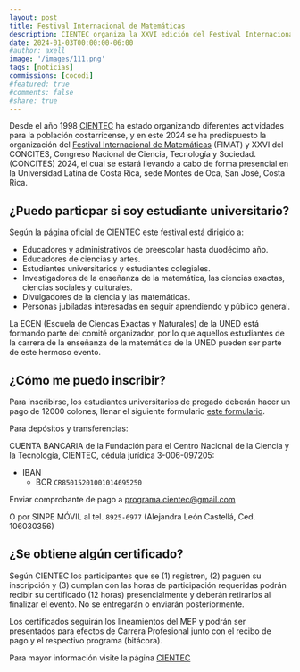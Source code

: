 ```yaml
---
layout: post
title: Festival Internacional de Matemáticas 
description: CIENTEC organiza la XXVI edición del Festival Internacional de Matemática 
date: 2024-01-03T00:00:00-06:00
#author: axell
image: '/images/111.png'
tags: [noticias]
commissions: [cocodi]
#featured: true
#comments: false
#share: true
---
```

Desde el año 1998 [CIENTEC](https://cientec.or.cr/) ha estado organizando diferentes actividades para la población costarricense, y en este 2024 se ha predispuesto la organización del [Festival Internacional de Matemáticas](https://cientec.or.cr/programas/educadores-divulgadores/fimat-concites-2024) (FIMAT) y XXVI del CONCITES, Congreso Nacional de Ciencia, Tecnología y Sociedad. (CONCITES) 2024, el cual se estará llevando a cabo de forma presencial en la Universidad Latina de Costa Rica, sede Montes de Oca, San José, Costa Rica.

## ¿Puedo particpar si soy estudiante universitario?

Según la página oficial de CIENTEC este festival está dirigido a:

- Educadores y administrativos de preescolar hasta duodécimo año.
- Educadores de ciencias y artes.
- Estudiantes universitarios y estudiantes colegiales.
- Investigadores de la enseñanza de la matemática, las ciencias exactas, ciencias sociales y culturales.
- Divulgadores de la ciencia y las matemáticas.
- Personas jubiladas interesadas en seguir aprendiendo y público general.
  
La ECEN (Escuela de Ciencas Exactas y Naturales) de la UNED está formando parte del comité organizador, por lo que aquellos estudiantes de la carrera de la enseñanza de la matemática de la UNED pueden ser parte de este hermoso evento. 

## ¿Cómo me puedo inscribir?

Para inscribirse, los estudiantes universitarios de pregado deberán hacer un pago de 12000 colones, llenar el siguiente formulario [este formulario](https://forms.gle/cc8Qo1gDeyieg7dC6). 

Para depósitos y transferencias:

CUENTA BANCARIA de la Fundación para el Centro Nacional de la Ciencia y la Tecnología, CIENTEC, cédula jurídica 3-006-097205:
- IBAN
  - BCR `CR85015201001014695250`

Enviar comprobante de pago a [programa.cientec@gmail.com](maito:programa.cliente@gmail.com)

O por SINPE MÓVIL al tel. `8925-6977` (Alejandra León Castellá, Ced. 106030356)

## ¿Se obtiene algún certificado?

Según CIENTEC los participantes que se (1) registren, (2) paguen su inscripción y (3) cumplan con las horas de participación requeridas podrán recibir su certificado (12 horas) presencialmente y deberán retirarlos al finalizar el evento. No se entregarán o enviarán posteriormente.

Los certificados seguirán los lineamientos del MEP y podrán ser presentados para efectos de Carrera Profesional junto con el recibo de pago y el respectivo programa (bitácora).

Para mayor información visite la página [CIENTEC](https://cientec.or.cr/programas/educadores-divulgadores/fimat-concites-2024)


